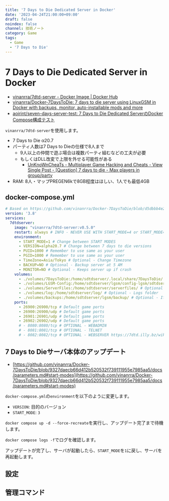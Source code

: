 ```yaml
---
title: '7 Days to Die Dedicated Server in Docker'
date: '2023-04-24T21:00:00+09:00'
draft: false
noindex: false
channel: 技術ノート
category: Game
tags:
  - Game
  - '7 Days to Die'
---
```

# 7 Days to Die Dedicated Server in Docker

- [vinanrra/7dtd-server - Docker Image | Docker Hub](https://hub.docker.com/r/vinanrra/7dtd-server)
- [vinanrra/Docker-7DaysToDie: 7 days to die server using LinuxGSM in Docker with backups, monitor, auto-installable mods and more](https://github.com/vinanrra/Docker-7DaysToDie)
- [aoirint/seven-days-server-test: 7 Days to Die Dedicated ServerのDocker Compose構成テスト](https://github.com/aoirint/seven-days-server-test)

`vinanrra/7dtd-server`を使用します。

- 7 Days to Die α20.7
- パーティ人数は7 Days to Dieの仕様で8人まで
    - 9人以上の仲間で遊ぶ場合は複数パーティ組むなどの工夫が必要
    - もしくはDLL改変で上限を外せる可能性がある
      - [UnKnoWnCheaTs - Multiplayer Game Hacking and Cheats - View Single Post - [Question] 7 days to die - Max players in group/party](https://www.unknowncheats.me/forum/3398373-post4.html)
- RAM: 8人・マップPREGEN6kで8GB程度はほしい、1人でも最低4GB

## docker-compose.yml

```yaml
# Based on https://github.com/vinanrra/Docker-7DaysToDie/blob/d5dbbb4e2ec65614b985d653f51725932d171dc7/docs/usage.md
version: '3.8'
services:
  7dtdserver:
    image: "vinanrra/7dtd-server:v0.5.0"
    restart: always # INFO - NEVER USE WITH START_MODE=4 or START_MODE=0
    environment:
      - START_MODE=1 # Change between START MODES
      - VERSION=alpha20.7 # Change between 7 days to die versions
      - PUID=1000 # Remember to use same as your user
      - PGID=1000 # Remember to use same as your user
      - TimeZone=Asia/Tokyo # Optional - Change Timezone
      - BACKUP=NO # Optional - Backup server at 5 AM
      - MONITOR=NO # Optional - Keeps server up if crash
    volumes:
      - ./volumes/7DaysToDie:/home/sdtdserver/.local/share/7DaysToDie/
      - ./volumes/LGSM-Config:/home/sdtdserver/lgsm/config-lgsm/sdtdserver/
      - ./volumes/ServerFiles:/home/sdtdserver/serverfiles/ # Optional - serverfiles folder
      - ./volumes/log:/home/sdtdserver/log/ # Optional - Logs folder
      - ./volumes/backups:/home/sdtdserver/lgsm/backup/ # Optional - If BACKUP=NO, backups folder
    ports:
      - 26900:26900/tcp # Default game ports
      - 26900:26900/udp # Default game ports
      - 26901:26901/udp # Default game ports
      - 26902:26902/udp # Default game ports
      # - 8080:8080/tcp # OPTIONAL - WEBADMIN
      # - 8081:8081/tcp # OPTIONAL - TELNET
      # - 8082:8082/tcp # OPTIONAL - WEBSERVER https://7dtd.illy.bz/wiki/Server%20fixes
```

## 7 Days to Dieサーバ本体のアップデート

- [https://github.com/vinanrra/Docker-7DaysToDie/blob/9327daecb66d412b520532f739111955e7985aa5/docs/parameters.md#start-modes](https://github.com/vinanrra/Docker-7DaysToDie/blob/9327daecb66d412b520532f739111955e7985aa5/docs/parameters.md#start-modes)

`docker-compose.yml`の`environment`を以下のように変更します。

- `VERSION`: 目的のバージョン
- `START_MODE`: `3`

`docker compose up -d --force-recreate`を実行し、アップデート完了まで待機します。

`docker compose logs -f`でログを確認します。

アップデートが完了し、サーバが起動したら、`START_MODE`を`1`に戻し、サーバを再起動します。

## 設定

## 管理コマンド
